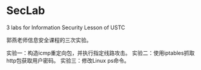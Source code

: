 # SecLab
3 labs for Information Security Lesson of USTC

郭燕老师信息安全课程的三次实验。

实验一：构造icmp重定向包，并执行指定线路攻击。
实验二：使用iptables抓取http包获取用户密码。
实验三：修改Linux ps命令。

